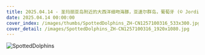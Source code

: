 ```yaml
---
title: 2025.04.14 - 圣玛丽亚岛附近的大西洋细吻海豚，亚速尔群岛，葡萄牙 (© Jordi Chias/Minden Pictures)
date: 2025.04.14 00:00:00
cover_index: /images/thumbs/SpottedDolphins_ZH-CN1257100316_533x300.jpg
cover_detail: /images/SpottedDolphins_ZH-CN1257100316_1920x1080.jpg
---
```


![SpottedDolphins](/images/SpottedDolphins_ZH-CN1257100316_1920x1080.jpg)
